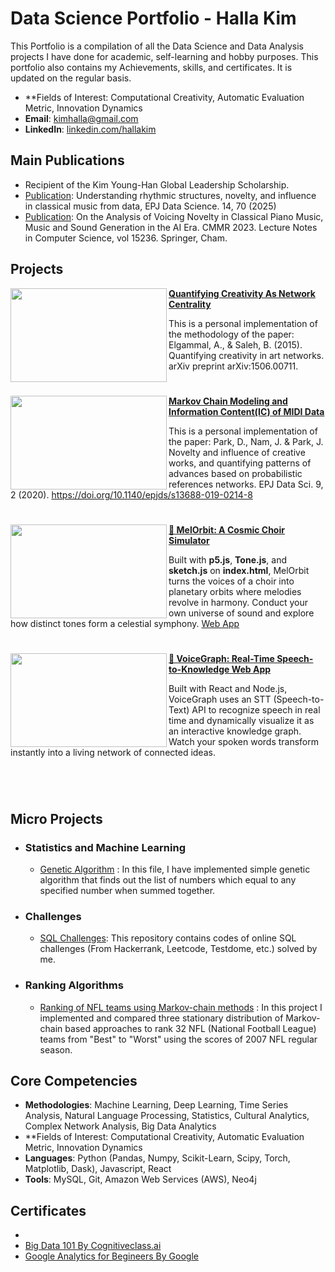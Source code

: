 # Data Science Portfolio - Halla Kim
This Portfolio is a compilation of all the Data Science and Data Analysis projects I have done for academic, self-learning and hobby purposes. This portfolio also contains my Achievements, skills, and certificates. It is updated on the regular basis.

- **Fields of Interest: Computational Creativity, Automatic Evaluation Metric, Innovation Dynamics
- **Email**: [kimhalla@gmail.com](kimhalla@gmail.com)
- **LinkedIn**: [linkedin.com/hallakim](https://www.linkedin.com/in/halla-kim-11a499194/)

## Main Publications
- Recipient of the Kim Young-Han Global Leadership Scholarship.
- [Publication](https://epjdatascience.springeropen.com/articles/10.1140/epjds/s13688-025-00586-2#citeas): Understanding rhythmic structures, novelty, and influence in classical music from data, EPJ Data Science. 14, 70 (2025)
- [Publication](https://doi.org/10.1007/978-3-032-02042-0_17): On the Analysis of Voicing Novelty in Classical Piano Music, Music and Sound Generation in
 the AI Era. CMMR 2023. Lecture Notes in Computer Science, vol 15236. Springer, Cham.

## Projects

<img align="left" width="250" height="150" src=""> **[Quantifying Creativity As Network Centrality](https://github.com/HallaKim17/creativity_as_network_centrality)**

This is a personal implementation of the methodology of the paper: Elgammal, A., & Saleh, B. (2015). Quantifying creativity in art networks. arXiv preprint arXiv:1506.00711.

#

<img align="left" width="250" height="150" src=""> **[Markov Chain Modeling and Information Content(IC) of MIDI Data](https://github.com/HallaKim17/novelty_influence)**

This is a personal implementation of the paper: Park, D., Nam, J. & Park, J. Novelty and influence of creative works, and quantifying patterns of advances based on probabilistic references networks. EPJ Data Sci. 9, 2 (2020). https://doi.org/10.1140/epjds/s13688-019-0214-8

#

<img align="left" width="250" height="150" src=""> **[🎵 MelOrbit: A Cosmic Choir Simulator](https://github.com/HallaKim17/hallakim17.github.io/tree/master/ctp431)**

Built with **p5.js**, **Tone.js**, and **sketch.js** on **index.html**, MelOrbit turns the voices of a choir into planetary orbits where melodies revolve in harmony. Conduct your own universe of sound and explore how distinct tones form a celestial symphony. [Web App](http://hallakim17.github.io/ctp431/final_project/index.html)

#

<img align="left" width="250" height="150" src=""> **[🧠 VoiceGraph: Real-Time Speech-to-Knowledge Web App](https://github.com/HallaKim17/talk-to-graph)**

Built with React and Node.js, VoiceGraph uses an STT (Speech-to-Text) API to recognize speech in real time and dynamically visualize it as an interactive knowledge graph. Watch your spoken words transform instantly into a living network of connected ideas.

#


<br />

## Micro Projects
- ### Statistics and Machine Learning
    - [Genetic Algorithm](https://github.com/archd3sai/Statistical-Methods/blob/master/genetic-algorithm.ipynb) : In this file, I have implemented simple genetic algorithm that finds out the list of numbers which equal to any specified number when summed together.
   
 
- ### Challenges
    - [SQL Challenges](https://github.com/archd3sai/SQL): This repository contains codes of online SQL challenges (From Hackerrank, Leetcode, Testdome, etc.) solved by me.
   
    
- ### Ranking Algorithms
    - [Ranking of NFL teams using Markov-chain methods](https://github.com/archd3sai/Ranking-of-NFL-Teams-using-Markov-method/blob/master/Ranking%20of%20NFL%20teams%20Report.pdf) : In this project I implemented and compared three stationary distribution of Markov-chain based approaches to rank 32 NFL (National Football League) teams from "Best" to "Worst" using the scores of 2007 NFL regular season.
 
 
## Core Competencies

- **Methodologies**: Machine Learning, Deep Learning, Time Series Analysis, Natural Language Processing, Statistics, Cultural Analytics, Complex Network Analysis, Big Data Analytics
- **Fields of Interest: Computational Creativity, Automatic Evaluation Metric, Innovation Dynamics
- **Languages**: Python (Pandas, Numpy, Scikit-Learn, Scipy, Torch, Matplotlib, Dask), Javascript, React
- **Tools**: MySQL, Git, Amazon Web Services (AWS), Neo4j

## Certificates

- 
- [Big Data 101 By Cognitiveclass.ai](https://courses.cognitiveclass.ai/certificates/bfc1df7e5d084a73b84223495263d0fe)
- [Google Analytics for Begineers By Google](https://analytics.google.com/analytics/academy/certificate/kHYtirzEQV29uzNG8xSFXg)
